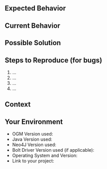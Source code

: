 <!-- =================================================================== -->
<!-- Please note that GitHub issues are only meant for bug reports/feature requests. -->
<!-- If you have questions on how to use the Neo4j OGM, please ask on -->
<!-- StackOverflow: http://stackoverflow.com/questions/tagged/neo4j-ogm instead of -->
<!-- creating an issue here. -->
<!-- =================================================================== -->

<!--- Provide a general summary of the issue in the Title above -->

## Expected Behavior
<!--- If you're describing a bug, tell us what should happen -->
<!--- If you're suggesting a change/improvement, tell us how it should work -->

## Current Behavior
<!--- If describing a bug, tell us what happens instead of the expected behavior -->
<!--- If suggesting a change/improvement, explain the difference from current behavior -->

## Possible Solution
<!--- Not obligatory, but suggest a fix/reason for the bug, -->
<!--- or ideas how to implement the addition or change -->

## Steps to Reproduce (for bugs)
<!--- Provide a link to a live example, or an unambiguous set of steps to -->
<!--- reproduce this bug. Include code to reproduce, if relevant -->
<!-- Additionally, include (as appropriate) log-files, stacktraces, and other debug output. -->
1. ...
2. ...
3. ...
4. ...

## Context
<!--- How has this issue affected you? What are you trying to accomplish? -->
<!--- Providing context helps us come up with a solution that is most useful in the real world -->

## Your Environment
<!--- Include as many relevant details about the environment you experienced the bug in -->
- OGM Version used:
- Java Version used:
- Neo4J Version used:
- Bolt Driver Version used (if applicable):
- Operating System and Version:
- Link to your project:
